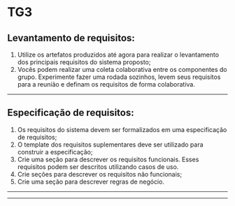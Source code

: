 # TG3

## Levantamento de requisitos:

1. Utilize os artefatos produzidos até agora para realizar o levantamento dos principais requisitos do sistema proposto;
2. Vocês podem realizar uma coleta colaborativa entre os componentes do grupo. Experimente fazer uma rodada sozinhos, levem seus requisitos para a reunião e definam os requisitos de forma colaborativa.

***

## Especificação de requisitos:

1. Os requisitos do sistema devem ser formalizados em uma especificação de requisitos;
2. O template dos requisitos suplementares deve ser utilizado para construir a especificação;
3. Crie uma seção para descrever os requisitos funcionais. Esses requisitos podem ser descritos utilizando casos de uso.
4. Crie seções para descrever os requisitos não funcionais;
5. Crie uma seção para descrever regras de negócio.

***
***
